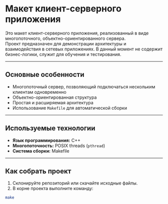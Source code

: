 # Макет клиент-серверного приложения

Это макет клиент-серверного приложения, реализованный в виде многопоточного, объектно-ориентированного сервера.  
Проект предназначен для демонстрации архитектуры и взаимодействия в сетевых приложениях. В данный момент не содержит бизнес-логики, служит для обучения и тестирования.

---

## Основные особенности

- Многопоточный сервер, позволяющий подключаться нескольким клиентам одновременно  
- Объектно-ориентированная структура  
- Простая и расширяемая архитектура  
- Использование `Makefile` для автоматической сборки  

---

## Используемые технологии

- **Язык программирования:** C++  
- **Многопоточность:** POSIX threads (`pthread`)  
- **Система сборки:** Makefile  

---

## Как собрать проект

1. Склонируйте репозиторий или скачайте исходные файлы.  
2. В корне проекта выполните команду:

```bash
make
